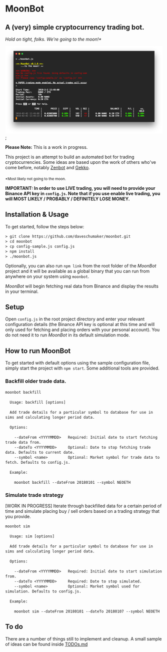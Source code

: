# MoonBot
## A (very) simple cryptocurrency trading bot.

_Hold on tight, folks. We're going to the moon!*_

![Boot Screen](docs/boot-screen.png);

**Please Note:** This is a work in progress.

This project is an attempt to build an automated bot for trading cryptocurrencies. Some ideas are based upon the work of others who've come before, notably [Zenbot](https://github.com/DeviaVir/zenbot) and [Gekko](https://github.com/askmike/gekko).

<sub>\*Most likely not going to the moon.</sub>

**IMPORTANT: In order to use LIVE trading, you will need to provide your Binance API key in `config.js`. Note that if you use enable live trading, you will MOST LIKELY / PROBABLY / DEFINITELY LOSE MONEY.**

## Installation & Usage

To get started, follow the steps below:

```
> git clone https://github.com/daveschumaker/moonbot.git
> cd moonbot
> cp config-sample.js config.js
> npm install
> ./moonbot.js
```

Optionally, you can also run `npm link` from the root folder of the _MoonBot_ project and it will be available as a global binary that you can run from anywhere on your system using `moonbot`.

_MoonBot_ will begin fetching real data from Binance and display the results in your terminal.

## Setup

Open `config.js` in the root project directory and enter your relevant configuration details (the Binance API key is optional at this time and will only used for fetching and placing orders with your personal account). You do not need it to run _MoonBot_ in its default simulation mode.

## How to run MoonBot

To get started with default options using the sample configuration file, simply start the project with `npm start`. Some additional tools are provided.

### Backfill older trade data.

```
moonbot backfill

  Usage: backfill [options]

  Add trade details for a particular symbol to database for use in sims and calculating longer period data.

  Options:

    --dateFrom <YYYYMMDD>   Required: Initial date to start fetching trade data from.
    --dateTo <YYYYMMDD>     Optional: Date to stop fetching trade data. Defaults to current date.
    --symbol <name>         Optional: Market symbol for trade data to fetch. Defaults to config.js.

  Example:

    moonbot backfill --dateFrom 20180101 --symbol NEOETH
```

### Simulate trade strategy

[WORK IN PROGRESS] Iterate through backfilled data for a certain period of time and simulate placing buy / sell orders based on a trading strategy that you provide.

```
moonbot sim

  Usage: sim [options]

  Add trade details for a particular symbol to database for use in sims and calculating longer period data.

  Options:

    --dateFrom <YYYYMMDD>   Required: Initial date to start simulation from.
    --dateTo <YYYYMMDD>     Required: Date to stop simulated.
    --symbol <name>         Optional: Market symbol used for simulation. Defaults to config.js.

  Example:

    moonbot sim --dateFrom 20180101 --dateTo 20180107 --symbol NEOETH
```

## To do

There are a number of things still to implement and cleanup. A small sample of ideas can be found inside [TODOs.md](TODOs.md)